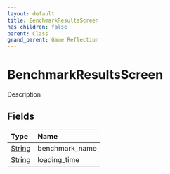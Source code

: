 ```yaml
---
layout: default
title: BenchmarkResultsScreen
has_children: false
parent: Class
grand_parent: Game Reflection
---
```

# BenchmarkResultsScreen
Description 

## Fields

| Type | Name |
|:-------------|:--------------|
| [String](/docs/game-reflection/components/string) | benchmark_name |
| [String](/docs/game-reflection/components/string) | loading_time |

